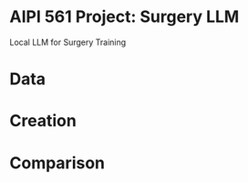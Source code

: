 # AIPI 561 Project: Surgery LLM

Local LLM for Surgery Training 

# Data

# Creation

# Comparison



